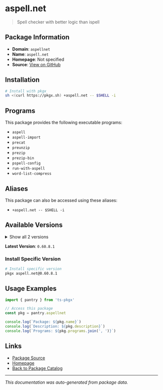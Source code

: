 # aspell.net

> Spell checker with better logic than ispell

## Package Information

- **Domain**: `aspellnet`
- **Name**: `aspell.net`
- **Homepage**: Not specified
- **Source**: [View on GitHub](https://github.com/pkgxdev/pantry/tree/main/projects/aspell.net/package.yml)

## Installation

```bash
# Install with pkgx
sh <(curl https://pkgx.sh) +aspell.net -- $SHELL -i
```

## Programs

This package provides the following executable programs:

- `aspell`
- `aspell-import`
- `precat`
- `preunzip`
- `prezip`
- `prezip-bin`
- `pspell-config`
- `run-with-aspell`
- `word-list-compress`

## Aliases

This package can also be accessed using these aliases:

- `+aspell.net -- $SHELL -i`

## Available Versions

<details>
<summary>Show all 2 versions</summary>

- `0.60.8.1`, `0.60.8`

</details>

**Latest Version**: `0.60.8.1`

### Install Specific Version

```bash
# Install specific version
pkgx aspell.net@0.60.8.1
```

## Usage Examples

```typescript
import { pantry } from 'ts-pkgx'

// Access this package
const pkg = pantry.aspellnet

console.log(`Package: ${pkg.name}`)
console.log(`Description: ${pkg.description}`)
console.log(`Programs: ${pkg.programs.join(', ')}`)
```

## Links

- [Package Source](https://github.com/pkgxdev/pantry/tree/main/projects/aspell.net/package.yml)
- [Homepage](#)
- [Back to Package Catalog](../package-catalog.md)

---

*This documentation was auto-generated from package data.*
